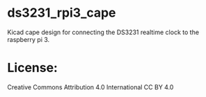 # ds3231_rpi3_cape 
Kicad cape design for connecting the DS3231 realtime clock to the raspberry pi 3.

# License: 
Creative Commons Attribution 4.0 International CC BY 4.0

